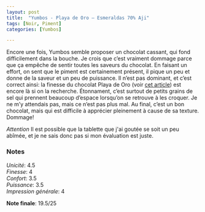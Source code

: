 ```yaml
---
layout: post
title:  "Yumbos - Playa de Oro – Esmeraldas 70% Aji"
tags: [Noir, Piment] 
categories: [Yumbos]

---
```



Encore une fois, Yumbos semble proposer un chocolat cassant, qui fond difficilement dans la bouche. Je crois que c’est vraiment dommage parce que ça empêche de sentir toutes les saveurs du chocolat.
En faisant un effort, on sent que le piment est certainement présent, il pique un peu et donne de la saveur et un peu de puissance. Il n’est pas dominant, et c’est correct ainsi: la finesse du chocolat Playa de Oro (voir [cet article](/2021/12/29/yumbos-playaoro-esmeraldas-70-puro.html)) est encore là si on la recherche. Étonnament, c’est surtout de petits grains de sel qui prennent beaucoup d’espace lorsqu’on se retrouve à les croquer. Je ne m’y attendais pas, mais ce n’est pas plus mal.
Au final, c’est un bon chocolat, mais qui est difficile à apprécier pleinement à cause de sa texture. Dommage!

*Attention* Il est possible que la tablette que j'ai goutée se soit un peu abîmée, et je ne sais donc pas si mon évaluation est juste.

### Notes

_Unicité_: 4.5  
_Finesse_: 4  
_Confort_: 3.5  
_Puissance_: 3.5  
_Impression générale_: 4

**Note finale**: 19.5/25